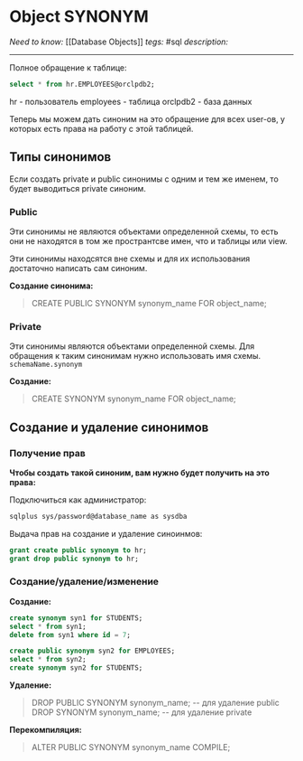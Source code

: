 
# Object SYNONYM
*Need to know:* [[Database Objects]]
*tegs:* #sql 
*description:* 

---

Полное обращение к таблице:
```sql
select * from hr.EMPLOYEES@orclpdb2;
```
hr - пользователь
employees - таблица
orclpdb2 - база данных

Теперь мы можем дать синоним на это обращение для всех user-ов, у которых есть права на работу с этой таблицей.

## Типы синонимов
Если создать private и public синонимы с одним и тем же именем, то будет выводиться private синоним. 

### Public
Эти синонимы не являются объектами определенной схемы, то есть они не находятся в том же пространтсве имен, что и таблицы или view. 

Эти синонимы находсятся вне схемы и для их использования достаточно написать сам синоним.

**Создание синонима:**
>CREATE PUBLIC SYNONYM synonym_name
>FOR object_name;


### Private
Эти синонимы являются объектами определенной схемы.
Для обращения к таким синонимам нужно использовать имя схемы. `schemaName.synonym`

**Создание:**
>CREATE SYNONYM synonym_name
>FOR object_name;


## Создание и удаление синонимов
### Получение прав
**Чтобы создать такой синоним, вам нужно будет получить на это права:**

Подключиться как администратор:
```bash
sqlplus sys/password@database_name as sysdba
```

Выдача прав на создание и удаление синоинмов:
```sql
grant create public synonym to hr;
grant drop public synonym to hr;

```

### Создание/удаление/изменение

**Создание:**
```sql
create synonym syn1 for STUDENTS;
select * from syn1;
delete from syn1 where id = 7;

create public synonym syn2 for EMPLOYEES;
select * from syn2;
create synonym syn2 for STUDENTS;
```

**Удаление:**

>DROP PUBLIC SYNONYM synonym_name; -- для удаление public
DROP SYNONYM synonym_name; -- для удаление private


**Перекомпиляция:**
>ALTER PUBLIC SYNONYM synonym_name 
COMPILE;